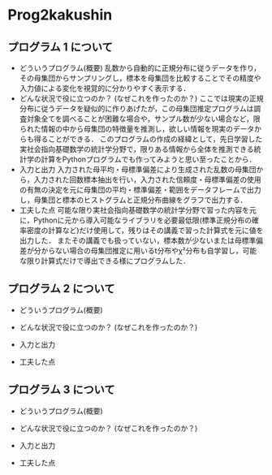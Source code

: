 # Prog2kakushin

## プログラム 1 について
- どういうプログラム(概要)
乱数から自動的に正規分布に従うデータを作り，その母集団からサンプリングし，標本を母集団を比較することでその精度や入力値による変化を視覚的に分かりやすく表示する．
- どんな状況で役に立つのか？ (なぜこれを作ったのか？)
ここでは現実の正規分布に従うデータを疑似的に作りあげたが，この母集団推定プログラムは調査対象全てを調べることが困難な場合や，サンプル数が少ない場合など，限られた情報の中から母集団の特徴量を推測し，欲しい情報を現実のデータからも得ることができる．
このプログラムの作成の経緯として，先日学習した実社会指向基礎数学の統計学分野で，限りある情報から全体を推測できる統計学の計算をPythonプログラムでも作ってみようと思い至ったことから．
- 入力と出力
入力された母平均・母標準偏差により生成された乱数の母集団から，入力された回数標本抽出を行い，入力された信頼度・母標準偏差の使用の有無の決定を元に母集団の平均・標準偏差・範囲をデータフレームで出力し，母集団と標本のヒストグラムと正規分布曲線をグラフで出力する．
- 工夫した点
可能な限り実社会指向基礎数学の統計学分野で習った内容を元に，Pythonに元から導入可能なライブラリを必要最低限(標準正規分布の確率密度の計算など)だけ使用して，残りはその講義で習った計算式を元に値を出力した．
またその講義でも扱っていない，標本数が少ないまたは母標準偏差が分からない場合の母集団推定に用いるt分布やχ²分布も自学習し，可能な限り計算式だけで導出できる様にプログラムした．

## プログラム 2 について
- どういうプログラム(概要)

- どんな状況で役に立つのか？ (なぜこれを作ったのか？)

- 入力と出力

- 工夫した点


## プログラム 3 について
- どういうプログラム(概要)

- どんな状況で役に立つのか？ (なぜこれを作ったのか？)

- 入力と出力

- 工夫した点
